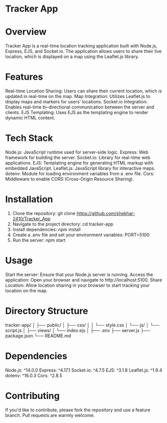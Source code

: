 # Tracker App
# Overview
Tracker App is a real-time location tracking application built with Node.js, Express, EJS, and Socket.io. The application allows users to share their live location, which is displayed on a map using the Leaflet.js library.

# Features
Real-time Location Sharing: Users can share their current location, which is updated in real-time on the map.
Map Integration: Utilizes Leaflet.js to display maps and markers for users' locations.
Socket.io Integration: Enables real-time bi-directional communication between the server and clients.
EJS Templating: Uses EJS as the templating engine to render dynamic HTML content.
# Tech Stack
Node.js: JavaScript runtime used for server-side logic.
Express: Web framework for building the server.
Socket.io: Library for real-time web applications.
EJS: Templating engine for generating HTML markup with embedded JavaScript.
Leaflet.js: JavaScript library for interactive maps.
dotenv: Module for loading environment variables from a .env file.
Cors: Middleware to enable CORS (Cross-Origin Resource Sharing).

# Installation
1. Clone the repository:
   git clone https://github.com/shekhar-2410/Tracker_App
2. Navigate to the project directory:
   cd tracker-app
3. Install dependencies:
   npm install
4. Create a .env file and set your environment variables:
   PORT=5100
5. Run the server:
   npm start
# Usage
Start the server: Ensure that your Node.js server is running.
Access the application: Open your browser and navigate to http://localhost:5100.
Share Location: Allow location sharing in your browser to start tracking your location on the map.

# Directory Structure
tracker-app/
│
├── public/
│   ├── css/
│   │   └── style.css
│   └── js/
│       └── script.js
│
├── views/
│   └── index.ejs
│
├── .env
├── server.js
├── package.json
└── README.md

# Dependencies
Node.js: ^14.0.0
Express: ^4.17.1
Socket.io: ^4.7.5
EJS: ^3.1.8
Leaflet.js: ^1.9.4
dotenv: ^16.0.3
Cors: ^2.8.5

# Contributing
If you'd like to contribute, please fork the repository and use a feature branch. Pull requests are warmly welcome.
